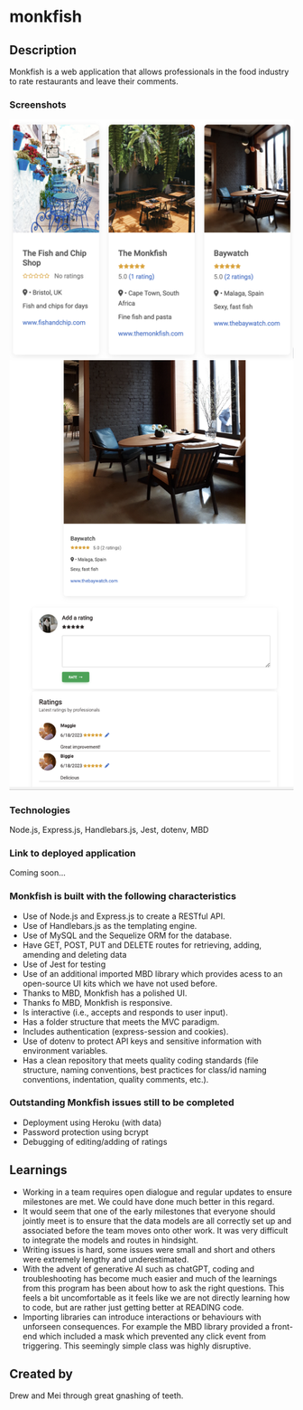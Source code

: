 # monkfish

## Description

Monkfish is a web application that allows professionals in the food industry to rate restaurants and leave their comments.

### Screenshots

![Alt text](image.png)
![Alt text](image-2.png)

### Technologies

Node.js, Express.js, Handlebars.js, Jest, dotenv, MBD

### Link to deployed application

Coming soon...

### Monkfish is built with the following characteristics

- Use of Node.js and Express.js to create a RESTful API.
- Use of Handlebars.js as the templating engine.
- Use of MySQL and the Sequelize ORM for the database.
- Have GET, POST, PUT and DELETE routes for retrieving, adding, amending and deleting data
- Use of Jest for testing
- Use of an additional imported MBD library which provides acess to an open-source UI kits which we have not used before.
- Thanks to MBD, Monkfish has a polished UI.
- Thanks fo MBD, Monkfish is responsive.
- Is interactive (i.e., accepts and responds to user input).
- Has a folder structure that meets the MVC paradigm.
- Includes authentication (express-session and cookies).
- Use of dotenv to protect API keys and sensitive information with environment variables.
- Has a clean repository that meets quality coding standards (file structure, naming conventions, best practices for class/id naming conventions, indentation, quality comments, etc.).

### Outstanding Monkfish issues still to be completed

- Deployment using Heroku (with data)
- Password protection using bcrypt
- Debugging of editing/adding of ratings

## Learnings

- Working in a team requires open dialogue and regular updates to ensure milestones are met. We could have done much better in this regard.
- It would seem that one of the early milestones that everyone should jointly meet is to ensure that the data models are all correctly set up and associated before the team moves onto other work. It was very difficult to integrate the models and routes in hindsight.
- Writing issues is hard, some issues were small and short and others were extremely lengthy and underestimated.
- With the advent of generative AI such as chatGPT, coding and troubleshooting has become much easier and much of the learnings from this program has been about how to ask the right questions. This feels a bit uncomfortable as it feels like we are not directly learning how to code, but are rather just getting better at READING code.
- Importing libraries can introduce interactions or behaviours with unforseen consequences. For example the MBD library provided a front-end which included a mask which prevented any click event from triggering. This seemingly simple class was highly disruptive.

## Created by

Drew and Mei through great gnashing of teeth. 